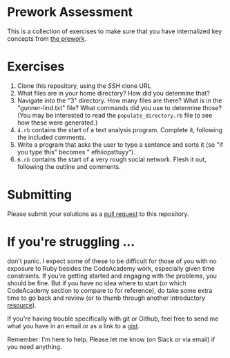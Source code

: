 # Prework Assessment

This is a collection of exercises to make sure that you have internalized key concepts from [the prework](https://github.com/TIY-DC-ROR-2015-May/course-notes/blob/master/prework.md).

# Exercises

1. Clone this repository, using the *SSH* clone URL
2. What files are in your home directory? How did you determine that?
3. Navigate into the "3" directory. How many files are there? What is in the "gunner-lind.txt" file? What commands did you use to determine those? (You may be interested to read the `populate_directory.rb` file to see how these were generated.)
4. `4.rb` contains the start of a text analysis program. Complete it, following the included comments.
5. Write a program that asks the user to type a sentence and sorts it (so "if you type this" becomes "   efhiiopsttuyy").
6. `6.rb` contains the start of a very rough social network. Flesh it out, following the outline and comments.


# Submitting

Please submit your solutions as a [pull request](https://help.github.com/articles/using-pull-requests/) to this repository.

# If you're struggling ...

don't panic. I expect some of these to be difficult for those of you with no exposure to Ruby besides the CodeAcademy work, especially given time constraints. If you're getting started and engaging with the problems, you should be fine. But if you have no idea where to start (or which CodeAcademy section to compare to for reference), do take some extra time to go back and review (or to thumb through another introductory [resource](https://github.com/theironyard/rb-assignments/wiki/Resources)).

If you're having trouble specifically with git or Github, feel free to send me what you have in an email or as a link to a [gist](https://gist.github.com/).

Remember: I'm here to help. Please let me know (on Slack or via email) if you need anything.
